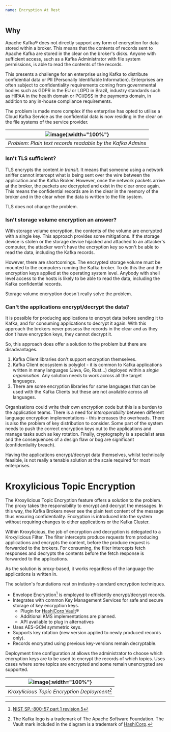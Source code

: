 ```yaml
---
name: Encryption At Rest
---
```


## Why

Apache Kafka&#174; does not directly support any form of encryption for data stored within a broker. This means that the contents
of records sent to Apache Kafka are stored in the clear on the broker's disks. Anyone with sufficient access, such as a Kafka Administrator
with file system permissions, is able to read the contents of the records.

This presents a challenge for an enterprise using Kafka to distribute confidential data or PII (Personally Identifiable
Information).  Enterprises are often subject to confidentiality requirements coming from governmental bodies such as
GDPR in the EU or LGPD in Brazil, industry standards such as HIPAA in the health domain or PCI/DSS in the payments domain,
in addition to any in-house compliance requirements.

The problem is made more complex if the enterprise has opted to utilise a Cloud Kafka Service as the confidential
data is now residing in the clear on the file systems of the service provider.

| ![image](../assets/encryption-at-rest_problem.png){:width="100%"} |
|:-----------------------------------------------------------------:|
|    *Problem: Plain text records readable by the Kafka Admins*     |

### Isn't TLS sufficient?

TLS encrypts the content _in transit_.  It means that someone using a network sniffer cannot intercept what is being
sent over the wire between the application and the Kafka Broker.  However, once the network packets arrive at the broker,
the packets are decrypted and exist in the clear once again.  This means the confidential records are in the clear in the memory
of the broker and in the clear when the data is written to the file system.

TLS does not change the problem.

### Isn't storage volume encryption an answer?

With storage volume encryption, the contents of the volume are encrypted with a single key.  This approach provides some mitigations.
If the storage device is stolen or the storage device hijacked and attached to an attacker's computer, the attacker won't have
the encryption key so won't be able to read the data, including the Kafka records.

However, there are shortcomings.  The encrypted storage volume must be mounted to the computers running the Kafka broker. To do
this the  and the encryption keys applied at the operating system level.  Anybody with shell level access to the hosts  is likely
to be able to read the data, including the Kafka confidential records.

Storage volume encryption doesn't really solve the problem.

### Can't the applications encrypt/decrypt the data?

It is possible for producing applications to encrypt data before sending it to Kafka, and for consuming applications to decrypt it
again.  With this approach the brokers never possess the records in the clear and as they don't have encryption keys, they cannot
decrypt it.

So, this approach does offer a solution to the problem but there are disadvantages.

1. Kafka Client libraries don't support encryption themselves.
1. Kafka Client ecosystem is polyglot - it is common to Kafka applications written in many languages (Java, Go, Rust...)
   deployed within a _single organisation_.  Any solution needs to work across all the target languages.
1. There are some encryption libraries for some languages that can be used with the Kafka Clients but these are not available
   across all languages.

Organisations could write their own encryption code but this is a burden to the application teams. There is a need for
_interoperability_ between different language encryption implementations - this increases the overheads.  There is also
the problem of key distribution to consider.  Some part of the system needs to push the correct encryption keys out to
the applications and manage tasks such as key rotation.  Finally, cryptography is a specialist area and the consequences
of a design flaw or bug are significant (confidentiality breach).

Having the applications encrypt/decrypt data themselves, whilst technically feasible, is not really a tenable solution
at the scale required for most enterprises.

# Kroxylicious Topic Encryption

The Kroxylicious Topic Encryption feature offers a solution to the problem.  The proxy takes the responsibility
to encrypt and decrypt the messages. In this way, the Kafka Brokers never see the plain text content of
the message thus ensuring confidentiality.  Encryption is introduced into the system without requiring changes to
either applications or the Kafka Cluster.

Within Kroxylicious, the job of encryption and decryption is delegated to a Kroxylicious Filter. The filter intercepts
produce requests from producing applications and encrypts the content, before the produce request is forwarded to the
brokers.  For consuming, the filter intercepts fetch responses and decrypts the contents before the
fetch response is forwarded to the applications.

As the solution is proxy-based, it works regardless of the language the applications is written in.

The solution's foundations rest on industry-standard encryption techniques.

* Envelope Encryption[^1] is employed to efficiently encrypt/decrypt records.
* Integrates with common Key Management Services for safe and secure storage of key encryption keys.
  * Plugin for [HashiCorp Vault](https://www.hashicorp.com/)&#174; 
  * Additional KMS implementations are planned.
  * API available to plug in alternatives
* Uses AES-GCM symmetric keys.
* Supports key rotation (new version applied to newly produced records only).
* Records encrypted using previous key-versions remain decryptable.    

[^1]: [NIST SP.-800-57 part 1 revision 5](https://csrc.nist.gov/Projects/Key-Management/Key-Management-Guidelines)

Deployment time configuration at allows the administrator to choose which
encryption keys are to be used to encrypt the records of which topics. Uses cases where some topics
are encrypted and some remain unencrypted are supported.


| ![image](../assets/encryption-at-rest_solution.png){:width="100%"} |
|:------------------------------------------------------------------:|
|           *Kroxylicious Topic Encryption Deployment[^2]*           |

[^2]: The Kafka logo is a trademark of The Apache Software Foundation.  The Vault mark included in the diagram is a trademark of [HashiCorp](https://www.hashicorp.com/).


